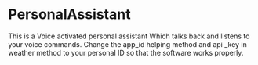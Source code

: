# PersonalAssistant
This is a Voice activated personal assistant Which talks back and listens to your voice commands.
Change the app_id helping method and api _key in weather method to your personal ID so that the software works properly.
